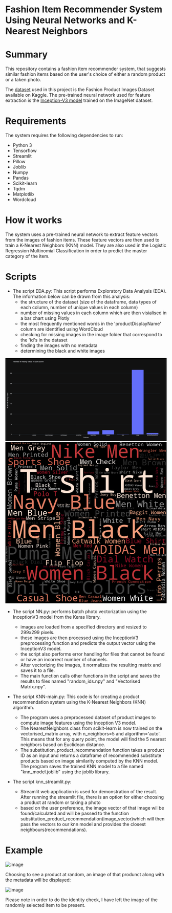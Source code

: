 # Fashion Item Recommender System Using Neural Networks and K-Nearest Neighbors

# Summary
This repository contains a fashion item recommender system, that suggests similar fashion items based on the user's choice of either a random product or a taken photo.

The [dataset](https://www.kaggle.com/datasets/paramaggarwal/fashion-product-images-small/code) used in this project is the Fashion Product Images Dataset available on Kaggle. The pre-trained neural network used for feature extraction is the [Inception-V3 model](https://keras.io/api/applications/inceptionv3/) trained on the ImageNet dataset. 

# Requirements
The system requires the following dependencies to run:

- Python 3
- Tensorflow
- Streamlit
- Pillow
- Joblib
- Numpy
- Pandas
- Scikit-learn
- Tqdm
- Matplotlib
- Wordcloud

# How it works
The system uses a pre-trained neural network to extract feature vectors from the images of fashion items. These feature vectors are then used to train a K-Nearest Neighbors (KNN) model. They are also used in the Logistic Regression Multinomial Classification in order to predict the master category of the item. 

# Scripts

- The script EDA.py:
This script performs Exploratory Data Analysis (EDA). The information below can be drawn from this analysis:
  - the structure of the dataset (size of the dataframe, data types of each column, number of unique values in each column)
  - number of missing values in each column which are then visialised in a bar chart using Plotly
  - the most frequently mentioned words in the 'productDisplayName' column are identified using WordCloud
  - checking for missing images in the image folder that correspond to the 'id's in the dataset
  - finding the images with no metadata
  - determining the black and white images


<img src="https://github.com/tnzmnjm/fashion-item-recommender-system/blob/master/column%20missing%20values.png">
<img src="https://github.com/tnzmnjm/fashion-item-recommender-system/blob/master/wordcloud.png">


- The script NN.py: 
performs batch photo vectorization using the InceptionV3 model from the Keras library. 
  - images are loaded from a specified directory and resized to 299x299 pixels. 
  - these images are then processed using the InceptionV3 preprocessing function and predicts the output vector using the InceptionV3 model.
  - the script also performs error handling for files that cannot be found or have an incorrect number of channels.
  - After vectorizing the images, it normalizes the resulting matrix and saves it to a file.
  - The main function calls other functions in the script and saves the results to files named "random_ids.npy" and "Vectorised Matrix.npy".

- The script KNN-main.py:
This code is for creating a product recommendation system using the K-Nearest Neighbors (KNN) algorithm. 
  - The program uses a preprocessed dataset of product images to compute image features using the Inception V3 model. 
  - The NearestNeighbors class from scikit-learn is now trained on the vectorised_matrix array, with n_neighbors=5 and algorithm='auto'. This means that for any query point, the model will find the 5 nearest neighbors based on Euclidean distance.
  - The substitution_product_recommendation function takes a product ID as an input and returns a dataframe of recommended substitute products based on image similarity computed by the KNN model. The program saves the trained KNN model to a file named "knn_model.joblib" using the joblib library.

- The script knn_streamlit.py:
  - Streamlit web application is used for demonstration of the result. After running the streamlit file, there is an option for either choosing a product at random or taking a photo
  - based on the user preference, the image vector of that image wil be found/calculated and will be passed to the function substitution_product_recommendation(image_vector)which will then pass the vectors to our knn model and provides the closest neighbours(recommendations).

# Example


![image](https://user-images.githubusercontent.com/22201551/232073396-6fd55bde-9169-4704-9c34-599af43f48ed.png)

Choosing to see a product at random, an image of that produnct along with the metadata will be displayed:

![image](https://user-images.githubusercontent.com/22201551/232072089-48aaaf57-97fc-4c8a-a951-83f49e507662.png)

Please note in order to do the identity check, I have left the image of the randomly selected item to be present.
